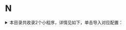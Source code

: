 # N
<details>
<summary>
本目录共收录2个小程序，详情见如下，单击导入对应配置：
</summary>

 自动导入功能依赖 [【神机模块】](https://raw.githubusercontent.com/zirawell/R-Store/main/Rule/Surge/Redirect/DivineEngine.sgmodule)
- [奈雪点单](https://surge.app/install-module?url=https%3A%2F%2Fraw.githubusercontent.com%2Fzirawell%2FR-Store%2Fmain%2FRule%2FSurge%2FAdblock%2FApplet%2FWechat%2FN%2F%E5%A5%88%E9%9B%AA%E7%82%B9%E5%8D%95%2Fnaixue.sgmodule)
- [挪瓦咖啡](https://surge.app/install-module?url=https%3A%2F%2Fraw.githubusercontent.com%2Fzirawell%2FR-Store%2Fmain%2FRule%2FSurge%2FAdblock%2FApplet%2FWechat%2FN%2F%E6%8C%AA%E7%93%A6%E5%92%96%E5%95%A1%2Fnowwa.sgmodule)

</details>